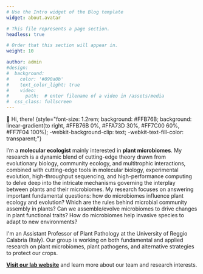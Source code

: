 ```yaml
---
# Use the Intro widget of the Blog template
widget: about.avatar

# This file represents a page section.
headless: true

# Order that this section will appear in.
weight: 10

author: admin
#design:
#  background:
#    color: '#090a0b'
#    text_color_light: true
#    video:
#      path:  # enter filename of a video in /assets/media
#  css_class: fullscreen
---
```


👋 Hi, there! 
{style="font-size: 1.2rem; background: #FFB76B; background: linear-gradient(to right, #FFB76B 0%, #FFA73D 30%, #FF7C00 60%, #FF7F04 100%); -webkit-background-clip: text; -webkit-text-fill-color: transparent;"}

I’m a **molecular ecologist** mainly interested in **plant microbiomes**. My research is a dynamic blend of cutting-edge theory drawn from evolutionary biology, community ecology, and multitrophic interactions, combined with cutting-edge tools in molecular biology, experimental evolution, high-throughput sequencing, and high-performance computing to delve deep into the intricate mechanisms governing the interplay between plants and their microbiomes. My research focuses on answering important fundamental questions: how do microbiomes influence plant ecology and evolution? Which are the rules behind microbial community assembly in plants? Can we assemble/evolve microbiomes to drive changes in plant functional traits? How do microbiomes help invasive species to adapt to new environments? 

I'm an Assistant Professor of Plant Pathology at the University of Reggio Calabria (Italy). Our group is working on both fundamental and applied research on plant microbiomes, plant pathogens, and alternative strategies to protect our crops.

[**Visit our lab website**](https://plantpathology.netlify.app/) and learn more about our team and research interests.
